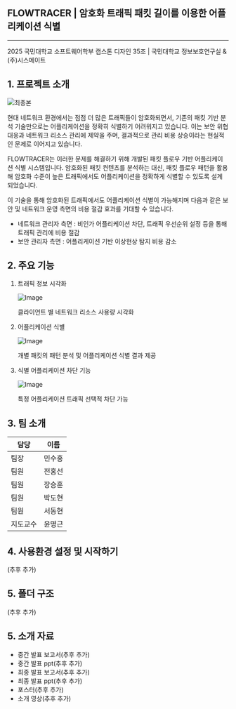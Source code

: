 ## FLOWTRACER | 암호화 트래픽 패킷 길이를 이용한 어플리케이션 식별
---
2025 국민대학교 소프트웨어학부 캡스톤 디자인 35조 | 국민대학교 정보보호연구실 & (주)시스메이트

## 1. 프로젝트 소개

![최종본](https://github.com/user-attachments/assets/e9948d1d-fc53-4e87-996d-9bd5c242d222)

현대 네트워크 환경에서는 점점 더 많은 트래픽들이 암호화되면서, 기존의 패킷 기반 분석 기술만으로는 어플리케이션을 정확히 식별하기 어려워지고 있습니다. 이는 보안 위협 대응과 네트워크 리소스 관리에 제약을 주며, 결과적으로 관리 비용 상승이라는 현실적인 문제로 이어지고 있습니다.

FLOWTRACER는 이러한 문제를 해결하기 위해 개발된 패킷 플로우 기반 어플리케이션 식별 시스템입니다. 암호화된 패킷 컨텐츠를 분석하는 대신, 패킷 플로우 패턴을 활용해 암호화 수준이 높은 트래픽에서도 어플리케이션을 정확하게 식별할 수 있도록 설계 되었습니다.

이 기술을 통해 암호화된 트래픽에서도 어플리케이션 식별이 가능해지며 다음과 같은 보안 및 네트워크 운영 측면의 비용 절감 효과를 기대할 수 있습니다.

- 네트워크 관리자 측면 : 비인가 어플리케이션 차단, 트래픽 우선순위 설정 등을 통해 트래픽 관리에 비용 절감
- 보안 관리자 측면 : 어플리케이션 기반 이상현상 탐지 비용 감소

## 2. 주요 기능

1. 트래픽 정보 시각화
    
    ![Image](https://github.com/user-attachments/assets/42d97cbe-694d-48f1-af03-f9f0f53d3885)
    
    클라이언트 별 네트워크 리소스 사용량 시각화
    
2. 어플리케이션 식별
    
    ![Image](https://github.com/user-attachments/assets/6a3d2708-78a7-40c0-93c9-9634d9ef977f)
    
    개별 패킷의 패턴 분석 및 어플리케이션 식별 결과 제공
    
3. 식별 어플리케이션 차단 기능
    
    ![Image](https://github.com/user-attachments/assets/4e0be355-d5be-4a82-8b9d-f4a2d673dbb1)
    
    특정 어플리케이션 트래픽 선택적 차단 가능
    

## 3. 팀 소개

| 담당 | 이름 |
| --- | --- |
| 팀장 | 민수홍 |
| 팀원 | 전홍선 |
| 팀원 | 장승훈 |
| 팀원 | 박도현 |
| 팀원 | 서동현 |
| 지도교수 | 윤명근 |

## 4. 사용환경 설정 및 시작하기

(추후 추가)

## 5. 폴더 구조

(추후 추가)

## 5. 소개 자료

- 중간 발표 보고서(추후 추가)
- 중간 발표 ppt(추후 추가)
- 최종 발표 보고서(추후 추가)
- 최종 발표 ppt(추후 추가)
- 포스터(추후 추가)
- 소개 영상(추후 추가)
